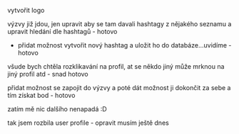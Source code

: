 
vytvořit logo

výzvy již jdou, jen upravit aby se tam davali hashtagy z nějakého seznamu a upravit hledání dle hashtagů - hotovo

+ přidat možnost vytvořit nový hashtag a uložit ho do databáze...uvidíme - hotovo

všude bych chtěla rozklikavání na profil, at se někdo jiný může mrknou na jiný profil atd - snad hotovo

přidat možnost se zapojit do výzvy a poté dát možnost ji dokončit za sebe a tím získat bod - hotovo

zatím mě nic dalšího nenapadá :D


tak jsem rozbila user profile - opravit musím ještě dnes
